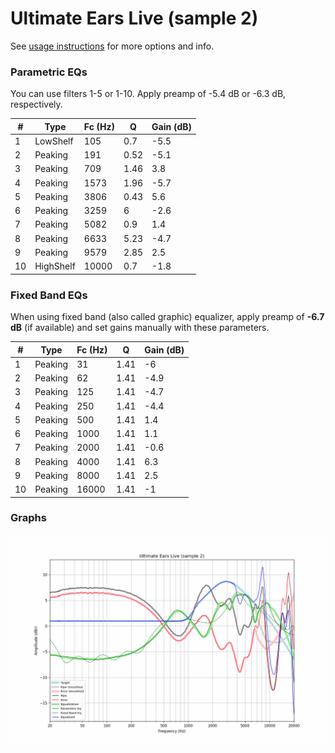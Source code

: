 # Ultimate Ears Live (sample 2)
See [usage instructions](https://github.com/jaakkopasanen/AutoEq#usage) for more options and info.

### Parametric EQs
You can use filters 1-5 or 1-10. Apply preamp of -5.4 dB or -6.3 dB, respectively.

|   # | Type      |   Fc (Hz) |    Q |   Gain (dB) |
|-----|-----------|-----------|------|-------------|
|   1 | LowShelf  |       105 | 0.7  |        -5.5 |
|   2 | Peaking   |       191 | 0.52 |        -5.1 |
|   3 | Peaking   |       709 | 1.46 |         3.8 |
|   4 | Peaking   |      1573 | 1.96 |        -5.7 |
|   5 | Peaking   |      3806 | 0.43 |         5.6 |
|   6 | Peaking   |      3259 | 6    |        -2.6 |
|   7 | Peaking   |      5082 | 0.9  |         1.4 |
|   8 | Peaking   |      6633 | 5.23 |        -4.7 |
|   9 | Peaking   |      9579 | 2.85 |         2.5 |
|  10 | HighShelf |     10000 | 0.7  |        -1.8 |

### Fixed Band EQs
When using fixed band (also called graphic) equalizer, apply preamp of **-6.7 dB** (if available) and set gains manually with these parameters.

|   # | Type    |   Fc (Hz) |    Q |   Gain (dB) |
|-----|---------|-----------|------|-------------|
|   1 | Peaking |        31 | 1.41 |        -6   |
|   2 | Peaking |        62 | 1.41 |        -4.9 |
|   3 | Peaking |       125 | 1.41 |        -4.7 |
|   4 | Peaking |       250 | 1.41 |        -4.4 |
|   5 | Peaking |       500 | 1.41 |         1.4 |
|   6 | Peaking |      1000 | 1.41 |         1.1 |
|   7 | Peaking |      2000 | 1.41 |        -0.6 |
|   8 | Peaking |      4000 | 1.41 |         6.3 |
|   9 | Peaking |      8000 | 1.41 |         2.5 |
|  10 | Peaking |     16000 | 1.41 |        -1   |

### Graphs
![](./Ultimate%20Ears%20Live%20(sample%202).png)
